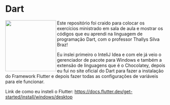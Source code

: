# Dart

<img src="https://cdn.jsdelivr.net/gh/devicons/devicon@latest/icons/dart/dart-original.svg" align="left" width="160"/>

Este repositório foi craido para colocar os exercícios ministrado em sala de aula e mostrar os códigos que eu aprendi na linguagem de programação Dart, com o professor Thallys Silva Braz!

Eu inslei primeiro o InteliJ Idea e com ele já veio o gerenciador de pacote para Windows e também a extensão de linguagens que é o Chocolatey, depois eu fui no site oficial do Dart para fazer a instalação do Framework Flutter e depois fazer todas as configurações de variáveis para ele funcionar.

Link de como eu insteli o Flutter: https://docs.flutter.dev/get-started/install/windows/desktop
